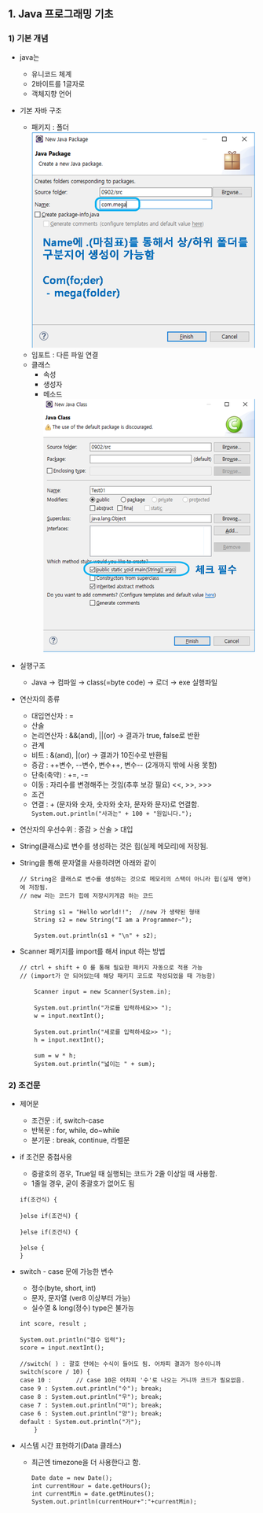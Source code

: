 ﻿## 1. Java 프로그래밍 기초
### 1) 기본 개념
* java는 
	* 유니코드 체계
	* 2바이트를 1글자로
	* 객체지향 언어

* 기본 자바 구조
	* 패키지 : 폴더
		![](./img/create_package.png)
	* 임포트 : 다른 파일 연결
	* 클래스
		- 속성
		- 생성자
		- 메소드
		![](./img/create_class.png)

* 실행구조
	* Java → 컴파일 → class(=byte code) → 로더 → exe 실행파일


* 연산자의 종류
	* 대입연산자 : =
	* 산술
	* 논리연산자 : &&(and), ||(or) → 결과가 true, false로 반환
	* 관계
	* 비트 : &(and), |(or) → 결과가 10진수로 반환됨
	* 증감 : ++변수, --변수, 변수++, 변수-- (2개까지 밖에 사용 못함)
	* 단축(축약) : +=, -= 
	* 이동 : 자리수를 변경해주는 것임(추후 보강 필요) <<, >>, >>>
	* 조건 
	* 연결 : + (문자와 숫자, 숫자와 숫자, 문자와 문자)로 연결함.
		``System.out.println("사과는" + 100 + "원입니다.");``

* 연산자의 우선수위 : 증감 > 산술 > 대입


* String(클래스)로 변수를 생성하는 것은 힙(실제 메모리)에 저장됨.
* String을 통해 문자열을 사용하려면 아래와 같이
	```
	// String은 클래스로 변수를 생성하는 것으로 메모리의 스택이 아니라 힙(실제 영역)에 저장됨.
	// new 라는 코드가 힙에 저장시키게끔 하는 코드
		
		String s1 = "Hello world!!";  //new 가 생략된 형태
		String s2 = new String("I am a Programmer~");
		
		System.out.println(s1 + "\n" + s2);	
	 ```

* 	Scanner 패키지를 import를 해서 input 하는 방법
	```
	// ctrl + shift + O 를 통해 필요한 패키지 자동으로 적용 가능
	// (import가 안 되어있는데 해당 패키지 코드로 작성되었을 때 가능함)
		
		Scanner input = new Scanner(System.in);
		
		System.out.println("가로를 입력하세요>> ");
		w = input.nextInt();
		
		System.out.println("세로를 입력하세요>> ");
		h = input.nextInt();
		
		sum = w * h;
		System.out.println("넓이는 " + sum);
	```


### 2) 조건문
* 제어문
	* 조건문 : if, switch-case
	* 반복문 : for, while, do~while
	* 분기문 : break, continue, 라벨문

* if 조건문 중첩사용
	* 중괄호의 경우, True일 때 실행되는 코드가 2줄 이상일 때 사용함. 
	* 1줄일 경우, 굳이 중괄호가 없어도 됨
	```
	if(조건식) {
	
	}else if(조건식) {
	
	}else if(조건식) {
	
	}else {
	}
	```
* switch - case 문에 가능한 변수
	* 정수(byte, short, int)
	* 문자,  문자열 (ver8 이상부터 가능)
	* 실수열 & long(정수) type은 불가능
	```
	int score, result ;
				
	System.out.println("점수 입력");
	score = input.nextInt();
	
	//switch( ) : 괄호 안에는 수식이 들어도 됨. 어차피 결과가 정수이니까
	switch(score / 10) {
	case 10 :       // case 10은 어차피 '수'로 나오는 거니까 코드가 필요없음.
	case 9 : System.out.println("수"); break;
	case 8 : System.out.println("우"); break;
	case 7 : System.out.println("미"); break;
	case 6 : System.out.println("양"); break;
	default : System.out.println("가");
		}
	```

* 시스템 시간 표현하기(Data 클래스)
	* 최근엔 timezone을 더 사용한다고 함.
		```
		Date date = new Date();
		int currentHour = date.getHours();
		int currentMin = date.getMinutes();
		System.out.println(currentHour+":"+currentMin);
		```


